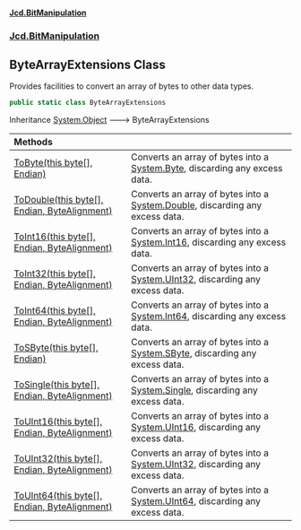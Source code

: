 #### [Jcd.BitManipulation](index.md 'index')

### [Jcd.BitManipulation](Jcd.BitManipulation 'Jcd.BitManipulation')

## ByteArrayExtensions Class

Provides facilities to convert an array of bytes to other data types.

```csharp
public static class ByteArrayExtensions
```

Inheritance [System.Object](https://docs.microsoft.com/en-us/dotnet/api/System.Object 'System.Object') &#129106; ByteArrayExtensions

| Methods                                                                                                                                                                                                                                                                                                     |                                                                                                                                                           |
|:------------------------------------------------------------------------------------------------------------------------------------------------------------------------------------------------------------------------------------------------------------------------------------------------------------|:----------------------------------------------------------------------------------------------------------------------------------------------------------|
| [ToByte(this byte[], Endian)](Jcd.BitManipulation.ByteArrayExtensions.ToByte(thisbyte[],Jcd.BitManipulation.Endian) 'Jcd.BitManipulation.ByteArrayExtensions.ToByte(this byte[], Jcd.BitManipulation.Endian)')                                                                                           | Converts an array of bytes into a [System.Byte](https://docs.microsoft.com/en-us/dotnet/api/System.Byte 'System.Byte'), discarding any excess data.       |
| [ToDouble(this byte[], Endian, ByteAlignment)](Jcd.BitManipulation.ByteArrayExtensions.ToDouble(thisbyte[],Jcd.BitManipulation.Endian,Jcd.BitManipulation.ByteAlignment) 'Jcd.BitManipulation.ByteArrayExtensions.ToDouble(this byte[], Jcd.BitManipulation.Endian, Jcd.BitManipulation.ByteAlignment)') | Converts an array of bytes into a [System.Double](https://docs.microsoft.com/en-us/dotnet/api/System.Double 'System.Double'), discarding any excess data. |
| [ToInt16(this byte[], Endian, ByteAlignment)](Jcd.BitManipulation.ByteArrayExtensions.ToInt16(thisbyte[],Jcd.BitManipulation.Endian,Jcd.BitManipulation.ByteAlignment) 'Jcd.BitManipulation.ByteArrayExtensions.ToInt16(this byte[], Jcd.BitManipulation.Endian, Jcd.BitManipulation.ByteAlignment)')    | Converts an array of bytes into a [System.Int16](https://docs.microsoft.com/en-us/dotnet/api/System.Int16 'System.Int16'), discarding any excess data.    |
| [ToInt32(this byte[], Endian, ByteAlignment)](Jcd.BitManipulation.ByteArrayExtensions.ToInt32(thisbyte[],Jcd.BitManipulation.Endian,Jcd.BitManipulation.ByteAlignment) 'Jcd.BitManipulation.ByteArrayExtensions.ToInt32(this byte[], Jcd.BitManipulation.Endian, Jcd.BitManipulation.ByteAlignment)')    | Converts an array of bytes into a [System.UInt32](https://docs.microsoft.com/en-us/dotnet/api/System.UInt32 'System.UInt32'), discarding any excess data. |
| [ToInt64(this byte[], Endian, ByteAlignment)](Jcd.BitManipulation.ByteArrayExtensions.ToInt64(thisbyte[],Jcd.BitManipulation.Endian,Jcd.BitManipulation.ByteAlignment) 'Jcd.BitManipulation.ByteArrayExtensions.ToInt64(this byte[], Jcd.BitManipulation.Endian, Jcd.BitManipulation.ByteAlignment)')    | Converts an array of bytes into a [System.Int64](https://docs.microsoft.com/en-us/dotnet/api/System.Int64 'System.Int64'), discarding any excess data.    |
| [ToSByte(this byte[], Endian)](Jcd.BitManipulation.ByteArrayExtensions.ToSByte(thisbyte[],Jcd.BitManipulation.Endian) 'Jcd.BitManipulation.ByteArrayExtensions.ToSByte(this byte[], Jcd.BitManipulation.Endian)')                                                                                        | Converts an array of bytes into a [System.SByte](https://docs.microsoft.com/en-us/dotnet/api/System.SByte 'System.SByte'), discarding any excess data.    |
| [ToSingle(this byte[], Endian, ByteAlignment)](Jcd.BitManipulation.ByteArrayExtensions.ToSingle(thisbyte[],Jcd.BitManipulation.Endian,Jcd.BitManipulation.ByteAlignment) 'Jcd.BitManipulation.ByteArrayExtensions.ToSingle(this byte[], Jcd.BitManipulation.Endian, Jcd.BitManipulation.ByteAlignment)') | Converts an array of bytes into a [System.Single](https://docs.microsoft.com/en-us/dotnet/api/System.Single 'System.Single'), discarding any excess data. |
| [ToUInt16(this byte[], Endian, ByteAlignment)](Jcd.BitManipulation.ByteArrayExtensions.ToUInt16(thisbyte[],Jcd.BitManipulation.Endian,Jcd.BitManipulation.ByteAlignment) 'Jcd.BitManipulation.ByteArrayExtensions.ToUInt16(this byte[], Jcd.BitManipulation.Endian, Jcd.BitManipulation.ByteAlignment)') | Converts an array of bytes into a [System.UInt16](https://docs.microsoft.com/en-us/dotnet/api/System.UInt16 'System.UInt16'), discarding any excess data. |
| [ToUInt32(this byte[], Endian, ByteAlignment)](Jcd.BitManipulation.ByteArrayExtensions.ToUInt32(thisbyte[],Jcd.BitManipulation.Endian,Jcd.BitManipulation.ByteAlignment) 'Jcd.BitManipulation.ByteArrayExtensions.ToUInt32(this byte[], Jcd.BitManipulation.Endian, Jcd.BitManipulation.ByteAlignment)') | Converts an array of bytes into a [System.UInt32](https://docs.microsoft.com/en-us/dotnet/api/System.UInt32 'System.UInt32'), discarding any excess data. |
| [ToUInt64(this byte[], Endian, ByteAlignment)](Jcd.BitManipulation.ByteArrayExtensions.ToUInt64(thisbyte[],Jcd.BitManipulation.Endian,Jcd.BitManipulation.ByteAlignment) 'Jcd.BitManipulation.ByteArrayExtensions.ToUInt64(this byte[], Jcd.BitManipulation.Endian, Jcd.BitManipulation.ByteAlignment)') | Converts an array of bytes into a [System.UInt64](https://docs.microsoft.com/en-us/dotnet/api/System.UInt64 'System.UInt64'), discarding any excess data. |
